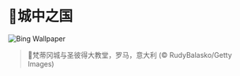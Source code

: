 # 🔖城中之国

![Bing Wallpaper](https://www.bing.com/th?id=OHR.VaticanCity_ZH-CN3075109504_1920x1080.jpg&rf=LaDigue_1920x1080.jpg&pid=hp)

> 📝梵蒂冈城与圣彼得大教堂，罗马，意大利 (© RudyBalasko/Getty Images)
